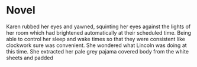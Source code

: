 # Novel

Karen rubbed her eyes and yawned, squinting her eyes against the lights of her room which had brightened automatically at their scheduled time. Being able to control her sleep and wake times so that they were consistent like clockwork sure was convenient. She wondered what Lincoln was doing at this time. She extracted her pale grey pajama covered body from the white sheets and padded 